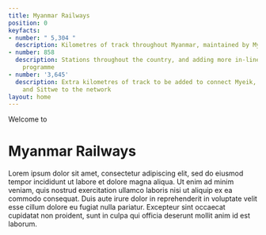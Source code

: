 ```yaml
---
title: Myanmar Railways
position: 0
keyfacts:
- number: " 5,304 "
  description: Kilometres of track throughout Myanmar, maintained by Myanmar Railways
- number: 858
  description: Stations throughout the country, and adding more in-line with our expansion
    programme
- number: '3,645'
  description: Extra kilometres of track to be added to connect Myeik, Kyaingtong,
    and Sittwe to the network
layout: home
---
```


<div class="center">Welcome to</div>
<h1 class="center">Myanmar Railways</h1>

<p>Lorem ipsum dolor sit amet, consectetur adipiscing elit, sed do eiusmod tempor incididunt ut labore et dolore magna aliqua. Ut enim ad minim veniam, quis nostrud exercitation ullamco laboris nisi ut aliquip ex ea commodo consequat. Duis aute irure dolor in reprehenderit in voluptate velit esse cillum dolore eu fugiat nulla pariatur. Excepteur sint occaecat cupidatat non proident, sunt in culpa qui officia deserunt mollit anim id est laborum.</p>